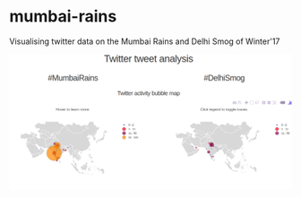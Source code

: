 # mumbai-rains

Visualising twitter data on the Mumbai Rains and Delhi Smog of Winter'17

<p align="center">
  <img src="twitter.png" width=700>
</p>
